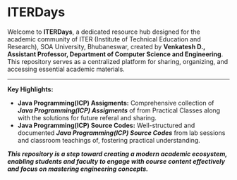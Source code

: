 # ITERDays
Welcome to **ITERDays**, a dedicated resource hub designed for the academic community of ITER (Institute of Technical Education and Research), SOA University, Bhubaneswar, created by **Venkatesh D., Assistant Professor, Department of Computer Science and Engineering**.
This repository serves as a centralized platform for sharing, organizing, and accessing essential academic materials.  
***
  **Key Highlights:**  
* **Java Programming(ICP) Assigments:** Comprehensive collection of **_Java Programming(ICP) Assigments_** of from Practical Classes along with the solutions for future referal and sharing.
* **Java Programming(ICP) Source Codes:** Well-structured and documented **_Java Programming(ICP) Source Codes_** from lab sessions and classroom teachings of, fostering practical understanding.

**_This repository is a step toward creating a modern academic ecosystem, enabling students and faculty to engage with course content effectively and focus on mastering engineering concepts._**
